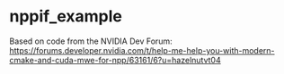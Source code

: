 # nppif_example

Based on code from the NVIDIA Dev Forum:
https://forums.developer.nvidia.com/t/help-me-help-you-with-modern-cmake-and-cuda-mwe-for-npp/63161/6?u=hazelnutvt04

